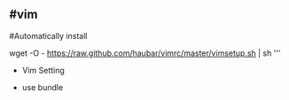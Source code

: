 #vim
-----------------------------------------------------------------------------------

#Automatically install

wget -O - https://raw.github.com/haubar/vimrc/master/vimsetup.sh | sh
'''

+ Vim Setting


+ use bundle


